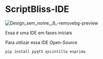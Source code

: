 # ScriptBliss-IDE
![Design_sem_nome__6_-removebg-preview](https://github.com/Luirafa2022/ScriptBliss-IDE/assets/100379672/cc5b4ba7-d04b-4342-86cc-f96cf597ae3b)

Essa é uma IDE em fases iniciais

Para utilizar essa IDE Open-Source
```
pip install pyqt5 qscintilla esprima
```
